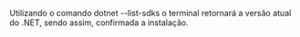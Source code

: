 Utilizando o comando dotnet --list-sdks o terminal retornará a versão atual do .NET, sendo assim, confirmada a instalação.